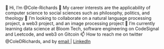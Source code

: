 👋 Hi, I’m @Cole-Richards
👀 My career interests are the applicability of computer science to social sciences such as philosophy, politics, and theology
💞 I’m looking to collaborate on a natural language processing project, a web3 project, and an image processing project
🌱 I’m currently learning data science at Bloom Tech, software engineering on CodeSignal and Leetcode, and web3 on Gitcoin
📫 How to reach me on twitter @ColeDRichards, and by <a href=”richards.coled@gmail.com”> email </a> | <a href="https://www.linkedin.com/in/colerichards1029/">LinkedIn</a>

<!---
Cole-Richards/Cole-Richards is a ✨ special ✨ repository because its `README.md` (this file) appears on your GitHub profile.
You can click the Preview link to take a look at your changes.
--->
